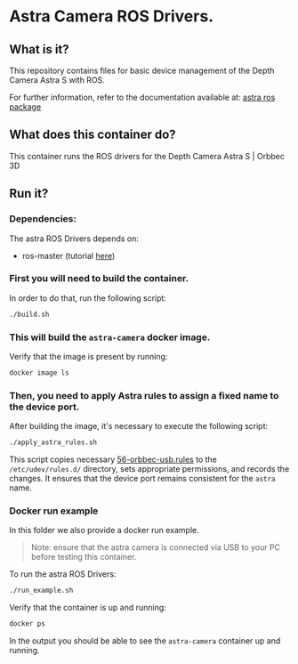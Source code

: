 # Astra Camera ROS Drivers. 

## What is it?

This repository contains files for basic device management of the Depth Camera Astra S with ROS.

For further information, refer to the documentation available at: [astra ros package](https://github.com/orbbec/ros_astra_camera)


## What does this container do?

This container runs the ROS drivers for the Depth Camera Astra S | Orbbec 3D

## Run it?

### Dependencies:

The astra ROS Drivers depends on:

- ros-master (tutorial [here](../ros-master/))

### First you will need to build the container. 

In order to do that, run the following script:
```bash
./build.sh
```

### This will build the `astra-camera` docker image. 

Verify that the image is present by running:
```bash
docker image ls
```

### Then, you need to apply Astra rules to assign a fixed name to the device port.

After building the image, it's necessary to execute the following script:
```bash
./apply_astra_rules.sh
```

This script copies necessary [56-orbbec-usb.rules](rules/56-orbbec-usb.rules) to the `/etc/udev/rules.d/` directory, sets appropriate permissions, and records the changes. It ensures that the device port remains consistent for the `astra` name.

### Docker run example
In this folder we also provide a docker run example. 

> Note: ensure that the astra camera is connected via USB to your PC before testing this container.

To run the astra ROS Drivers:
```bash
./run_example.sh
```

Verify that the container is up and running:
```bash
docker ps
```

In the output you should be able to see the `astra-camera` container up and running.

